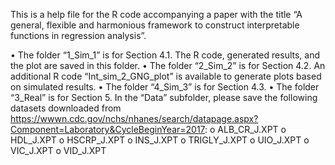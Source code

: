 This is a help file for the R code accompanying a paper with the title “A general, flexible and harmonious framework to construct interpretable functions in regression analysis”.

•	The folder “1_Sim_1” is for Section 4.1. The R code, generated results, and the plot are saved in this folder.
•	The folder “2_Sim_2” is for Section 4.2. An additional R code “Int_sim_2_GNG_plot” is available to generate plots based on simulated results.
•	The folder “4_Sim_3” is for Section 4.3. 
•	The folder “3_Real” is for Section 5. In the “Data” subfolder, please save the following datasets downloaded from https://wwwn.cdc.gov/nchs/nhanes/search/datapage.aspx?Component=Laboratory&CycleBeginYear=2017:
o	ALB_CR_J.XPT
o	HDL_J.XPT
o	HSCRP_J.XPT
o	INS_J.XPT
o	TRIGLY_J.XPT
o	UIO_J.XPT
o	VIC_J.XPT
o	VID_J.XPT
